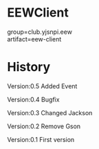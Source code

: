 # EEWClient

group=club.yjsnpi.eew  
artifact=eew-client


# History
Version:0.5
Added Event

Version:0.4
Bugfix

Version:0.3
Changed Jackson

Version:0.2
Remove Gson

Version:0.1
First version
